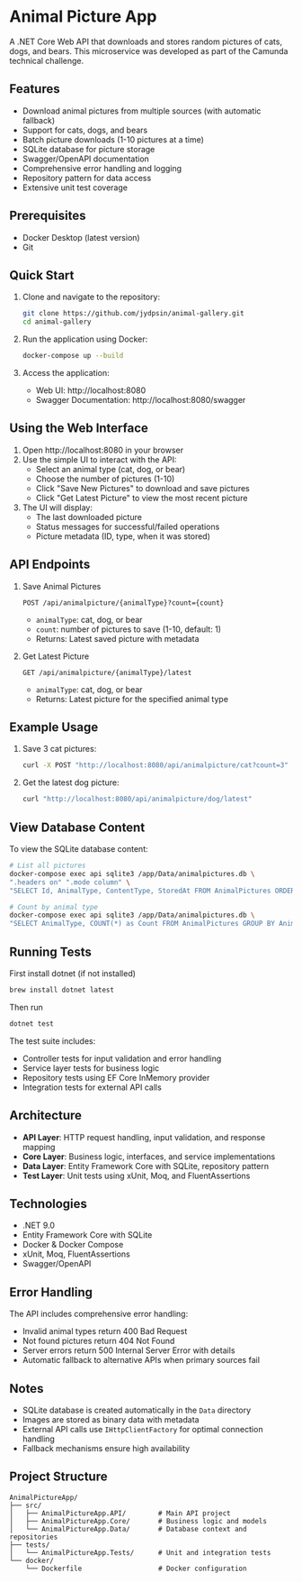 # Animal Picture App

A .NET Core Web API that downloads and stores random pictures of cats, dogs, and bears. This microservice was developed as part of the Camunda technical challenge.

## Features

- Download animal pictures from multiple sources (with automatic fallback)
- Support for cats, dogs, and bears
- Batch picture downloads (1-10 pictures at a time)
- SQLite database for picture storage
- Swagger/OpenAPI documentation
- Comprehensive error handling and logging
- Repository pattern for data access
- Extensive unit test coverage

## Prerequisites

- Docker Desktop (latest version)
- Git

## Quick Start

1. Clone and navigate to the repository:
   ```bash
   git clone https://github.com/jydpsin/animal-gallery.git
   cd animal-gallery
   ```

2. Run the application using Docker:
   ```bash
   docker-compose up --build
   ```

3. Access the application:
   - Web UI: http://localhost:8080
   - Swagger Documentation: http://localhost:8080/swagger

## Using the Web Interface

1. Open http://localhost:8080 in your browser
2. Use the simple UI to interact with the API:
   - Select an animal type (cat, dog, or bear)
   - Choose the number of pictures (1-10)
   - Click "Save New Pictures" to download and save pictures
   - Click "Get Latest Picture" to view the most recent picture
3. The UI will display:
   - The last downloaded picture
   - Status messages for successful/failed operations
   - Picture metadata (ID, type, when it was stored)

## API Endpoints

1. Save Animal Pictures
   ```http
   POST /api/animalpicture/{animalType}?count={count}
   ```
   - `animalType`: cat, dog, or bear
   - `count`: number of pictures to save (1-10, default: 1)
   - Returns: Latest saved picture with metadata

2. Get Latest Picture
   ```http
   GET /api/animalpicture/{animalType}/latest
   ```
   - `animalType`: cat, dog, or bear
   - Returns: Latest picture for the specified animal type

## Example Usage

1. Save 3 cat pictures:
   ```bash
   curl -X POST "http://localhost:8080/api/animalpicture/cat?count=3"
   ```

2. Get the latest dog picture:
   ```bash
   curl "http://localhost:8080/api/animalpicture/dog/latest"
   ```

## View Database Content

To view the SQLite database content:

```bash
# List all pictures
docker-compose exec api sqlite3 /app/Data/animalpictures.db \
".headers on" ".mode column" \
"SELECT Id, AnimalType, ContentType, StoredAt FROM AnimalPictures ORDER BY StoredAt DESC;"

# Count by animal type
docker-compose exec api sqlite3 /app/Data/animalpictures.db \
"SELECT AnimalType, COUNT(*) as Count FROM AnimalPictures GROUP BY AnimalType;"
```

## Running Tests

First install dotnet (if not installed)

```bash
brew install dotnet latest
```

Then run

```bash
dotnet test
```

The test suite includes:
- Controller tests for input validation and error handling
- Service layer tests for business logic
- Repository tests using EF Core InMemory provider
- Integration tests for external API calls

## Architecture

- **API Layer**: HTTP request handling, input validation, and response mapping
- **Core Layer**: Business logic, interfaces, and service implementations
- **Data Layer**: Entity Framework Core with SQLite, repository pattern
- **Test Layer**: Unit tests using xUnit, Moq, and FluentAssertions

## Technologies

- .NET 9.0
- Entity Framework Core with SQLite
- Docker & Docker Compose
- xUnit, Moq, FluentAssertions
- Swagger/OpenAPI

## Error Handling

The API includes comprehensive error handling:
- Invalid animal types return 400 Bad Request
- Not found pictures return 404 Not Found
- Server errors return 500 Internal Server Error with details
- Automatic fallback to alternative APIs when primary sources fail

## Notes

- SQLite database is created automatically in the `Data` directory
- Images are stored as binary data with metadata
- External API calls use `IHttpClientFactory` for optimal connection handling
- Fallback mechanisms ensure high availability


## Project Structure

```
AnimalPictureApp/
├── src/
│   ├── AnimalPictureApp.API/        # Main API project
│   ├── AnimalPictureApp.Core/       # Business logic and models
│   └── AnimalPictureApp.Data/       # Database context and repositories
├── tests/
│   └── AnimalPictureApp.Tests/      # Unit and integration tests
└── docker/
    └── Dockerfile                   # Docker configuration
```
